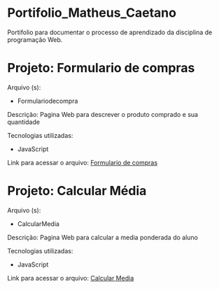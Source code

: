 # Portifolio_Matheus_Caetano
Portifolio para documentar o processo de aprendizado da disciplina de programação Web.

<h1>Projeto: Formulario de compras</h1>

Arquivo (s):
<ul>
  <li>Formulariodecompra</li>
</ul>

Descrição: Pagina Web para descrever o produto comprado e sua quantidade
  
Tecnologias utilizadas:
  
<ul>
  <li>JavaScript</li>
</ul>

Link para acessar o arquivo:
<a href="https://script.google.com/macros/s/AKfycbyWKmBzJSQ71guob_iwQoGG79K1qNuqgouJM-XP3xmsu7M4tAB88K5wFPynRvfE73oh/exec">Formulario de compras</a>

<h1>Projeto: Calcular Média</h1>

Arquivo (s):
<ul>
  <li>CalcularMedia</li>
</ul>

Descrição: Pagina Web para calcular a media ponderada do aluno
  
Tecnologias utilizadas:
  
<ul>
  <li>JavaScript</li>
</ul>

Link para acessar o arquivo:
<a href="https://script.google.com/macros/s/AKfycbzOBm_NG0ew7j8i-hJfZqdiZf202eWW_nZ1MOcrxuN3pxROcN9_dfc7QQyOa4oh8-4e/exec">Calcular Media</a>
